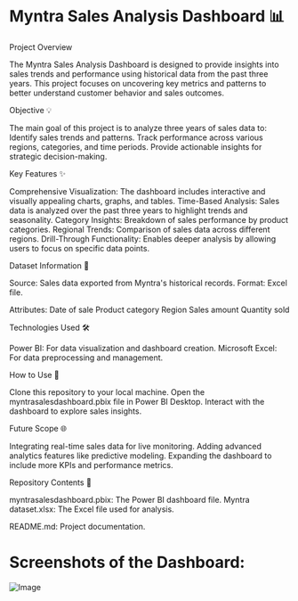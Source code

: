 # Myntra Sales Analysis Dashboard 📊

Project Overview

The Myntra Sales Analysis Dashboard is designed to provide insights into sales trends and performance using historical data from the past three years. This project focuses on uncovering key metrics and patterns to better understand customer behavior and sales outcomes.

Objective 💡

The main goal of this project is to analyze three years of sales data to:
Identify sales trends and patterns.
Track performance across various regions, categories, and time periods.
Provide actionable insights for strategic decision-making.

Key Features ✨

Comprehensive Visualization: The dashboard includes interactive and visually appealing charts, graphs, and tables.
Time-Based Analysis: Sales data is analyzed over the past three years to highlight trends and seasonality.
Category Insights: Breakdown of sales performance by product categories.
Regional Trends: Comparison of sales data across different regions.
Drill-Through Functionality: Enables deeper analysis by allowing users to focus on specific data points.

Dataset Information 📃

Source: Sales data exported from Myntra's historical records.
Format: Excel file.

Attributes:
Date of sale
Product category
Region
Sales amount
Quantity sold

Technologies Used 🛠️

Power BI: For data visualization and dashboard creation.
Microsoft Excel: For data preprocessing and management.

How to Use 🔧

Clone this repository to your local machine.
Open the myntrasalesdashboard.pbix file in Power BI Desktop.
Interact with the dashboard to explore sales insights.

Future Scope 🌐

Integrating real-time sales data for live monitoring.
Adding advanced analytics features like predictive modeling.
Expanding the dashboard to include more KPIs and performance metrics.

Repository Contents 📂

myntrasalesdashboard.pbix: The Power BI dashboard file.
Myntra dataset.xlsx: The Excel file used for analysis.

README.md: Project documentation.

# Screenshots of the Dashboard:
![Image](https://github.com/user-attachments/assets/c56c38ac-d7a1-45f4-9eda-7c71cbf0806b)
